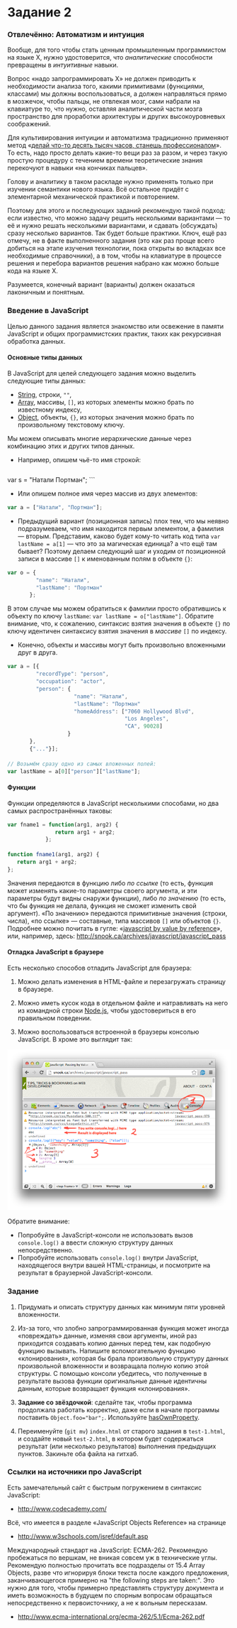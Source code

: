 
# Задание 2

### Отвлечённо: Автоматизм и интуиция

Вообще, для того чтобы стать ценным промышленным программистом на языке X,
нужно удостоверится, что _аналитические_ способности превращены в _интуитивные_ навыки.

Вопрос «надо запрограммировать X» не должен приводить к необходимости
анализа того, какими примитивами (функциями, классами) мы должны
воспользоваться, а должен направляться прямо в мозжечок, чтобы пальцы, не
отвлекая мозг, сами набрали на клавиатуре то, что нужно, оставляя аналитической
части мозга пространство для проработки архитектуры и других высокоуровневых
соображений.

Для культивирования интуиции и автоматизма традиционно применяют метод
«[делай что-то десять тысяч часов, станешь профессионалом](http://en.wikipedia.org/wiki/Outliers_(book))».
То есть, надо просто делать какие-то вещи раз за разом, и через такую простую
процедуру с течением времени теоретические знания перекочуют в навыки
«на кончиках пальцев».

Голову и аналитику в таком раскладе нужно применять только при изучении
семантики нового языка. Всё остальное придёт с элементарной механической
практикой и повторением.

Поэтому для этого и последующих заданий рекомендую такой подход: если
известно, что можно задачу решить несколькими вариантами — то её и нужно
решать несколькими вариантами, и сдавать (обсуждать) сразу несколько вариантов.
Так будет больше практики. Ключ, ещё раз отмечу, не в факте выполненного
задания (это как раз проще всего добиться на этапе изучения технологии,
пока открыты во вкладках все необходимые справочники),
а в том, чтобы на клавиатуре в процессе решения и перебора вариантов
решения набрано как можно больше кода на языке X.

Разумеется, конечный вариант (варианты) должен оказаться лаконичным
и понятным.

### Введение в JavaScript

Целью данного задания является знакомство или освежение в памяти JavaScript
и общих программистских практик, таких как рекурсивная обработка данных.

#### Основные типы данных

В JavaScript для целей следующего задания можно выделить следующие типы данных:
* [String](http://www.w3schools.com/jsref/jsref_obj_string.asp), строки, `""`,
* [Array](http://www.w3schools.com/jsref/jsref_obj_array.asp), массивы, `[]`, из которых элементы можно брать по известному индексу,
* [Object](), объекты, `{}`, из которых значения можно брать по произвольному текстовому ключу.

Мы можем описывать многие иерархические данные через комбинацию этих и
других типов данных.

* Например, опишем чьё-то имя строкой:

    ```javascript
var s = "Натали Портман";
    ```

* Или опишем полное имя через массив из двух элементов:

 ```javascript
var a = ["Натали", "Портман"];
 ```

* Предыдущий вариант (позиционная запись) плох тем, что мы неявно подразумеваем, что имя находится первым элементом, а фамилия — вторым. Представим, каково будет кому-то читать код типа `var lastName = a[1]` — что это за магическая единица? а что ещё там бывает? Поэтому делаем следующий шаг и уходим от позиционной записи в массиве `[]` к именованным полям в объекте `{}`:

 ```javascript
var o = {
          "name": "Натали",
          "lastName": "Портман"
        };
 ```

 В этом случае мы можем обратиться к фамилии просто обратившись к объекту по
ключу `lastName`: `var lastName = o["lastName"]`. Обратите внимание, что,
к сожалению, синтаксис взятия значения в объекте `{}` по ключу идентичен
синтаксису взятия значения в _массиве_ `[]` по индексу.

* Конечно, объекты и массивы могут быть произвольно вложенными друг в друга.

 ```javascript
var a = [{
          "recordType": "person",
          "occupation": "actor",
          "person": {
                      "name": "Натали",
                      "lastName": "Портман"
                      "homeAddress": ["7060 Hollywood Blvd",
                                      "Los Angeles",
                                      "CA", 90028]
                    }
        },
        {"..."}];
 
 // Возьмём сразу одно из самых вложенных полей:
var lastName = a[0]["person"]["lastName"];
 ```

#### Функции

Функции определяются в JavaScript несколькими способами, но два самых
распространённых таковы:

 ```javascript
var fname1 = function(arg1, arg2) {
                return arg1 + arg2;
             };

function fname1(arg1, arg2) {
    return arg1 + arg2;
};
 ```

 Значения передаются в функцию либо _по ссылке_ (то есть, функция может изменять
какие-то параметры своего аргумента, и эти параметры будут видны снаружи функции), либо _по значению_ (то есть, что бы функция не делала, функция не сможет изменить свой аргумент). «По значению» передаются примитивные значения (строки, числа), «по ссылке» — составные, типа массивов `[]` или объектов `{}`. Подробнее можно почитать в гугле: «[javascript by value by reference](https://www.google.com/search?q=javascript+by+value+by+reference)», или, например, здесь: http://snook.ca/archives/javascript/javascript_pass

#### Отладка JavaScript в браузере

Есть несколько способов отладить JavaScript для браузера:

1. Можно делать изменения в HTML-файле и перезагружать страницу в браузере.

2. Можно иметь кусок кода в отдельном файле и натравливать на него из командной строки [Node.js](http://nodejs.org/), чтобы удостовериться в его правильном поведении.

3. Можно воспользоваться встроенной в браузеры консолью JavaScript. В хроме это выглядит так:

 ![jsConsole](chrome-javascript-console.png "Chrome JavaScript Console")

 Обратите внимание:
 * Попробуйте в JavaScript-консоли не использовать вызов `console.log()` а ввести сложную структуру данных непосредственно.
 * Попробуйте использовать `console.log()` внутри JavaScript, находящегося внутри вашей HTML-страницы, и посмотрите на результат в браузерной JavaScript-консоли.

### Задание

1. Придумать и описать структуру данных как минимум пяти уровней вложенности.

2. Из-за того, что злобно запрограммированная функция может иногда
«повреждать» данные, изменяя свои аргументы, иной раз приходится создавать
копию данных перед тем, как подобную функцию вызывать. Напишите вспомогательную
функцию «клонирования», которая бы брала произвольную структуру данных
произвольной вложенности и возвращала полную копию этой структуры.
С помощью консоли убедитесь, что полученные в результате вызова функции
оригинальные данные идентичны данным, которые возвращает функция «клонирования».

3. **Задание со звёздочкой**: сделайте так, чтобы программа продолжала работать
корректно, даже если в начале программы поставить `Object.foo="bar";`. Используйте [hasOwnProperty](https://developer.mozilla.org/en-US/docs/JavaScript/Reference/Global_Objects/Object/hasOwnProperty).

4. Переименуйте (`git mv`) `index.html` от старого задания в `test-1.html`, и создайте новый `test-2.html`, в котором будет содержаться результат (или несколько результатов) выполнения предыдущих пунктов. Закиньте оба файла на гитхаб.

### Ссылки на источники про JavaScript

Есть замечательный сайт с быстрым погружением в синтаксис JavaScript:
* http://www.codecademy.com/

Всё, что имеется в разделе «JavaScript Objects Reference» на странице
* http://www.w3schools.com/jsref/default.asp

Международный стандарт на JavaScript: ECMA-262.
Рекомендую пробежаться по вершкам, не вникая совсем уж в технические углы.
Рекомендую полностью прочитать все подразделы от 15.4 Array Objects,
разве что игнорируя блоки текста после каждого предложения,
заканчивающегося примерно на "the following steps are taken:".
Это нужно для того, чтобы примерно представлять структуру документа
и иметь возможность в будущем по спорным вопросам обращаться непосредственно
к первоисточнику, а не к вольным пересказам.
* http://www.ecma-international.org/ecma-262/5.1/Ecma-262.pdf

